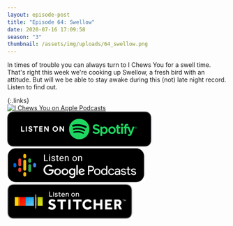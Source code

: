 ```yaml
---
layout: episode-post
title: "Episode 64: Swellow"
date: 2020-07-16 17:09:58
season: "3"
thumbnail: /assets/img/uploads/64_swellow.png
---
```

In times of trouble you can always turn to I Chews You for a swell time. That's right this week we're cooking up Swellow, a fresh bird with an attitude. But will we be able to stay awake during this (not) late night record. Listen to find out.

{:.links}  
[![I Chews You on Apple Podcasts](https://linkmaker.itunes.apple.com/en-us/badge-lrg.svg?releaseDate=2019-04-16T00:00:00Z&kind=podcast&bubble=podcasts)](https://podcasts.apple.com/us/podcast/64-swellow/id1455409177?i=1000478173129)  [![I Chews You on Spotify](/assets/img/uploads/spotify-badge-button.svg)](https://open.spotify.com/episode/5dMIrxyPamdyffHfdO74VJ)  [![I Chews You on Google Podcasts](/assets/img/uploads/google-podcasts-badge-button.svg)](https://podcasts.google.com/feed/aHR0cHM6Ly9pY2hld3N5b3UubGlic3luLmNvbS9yc3M/episode/NDNmMTkxYTEtMjRmNC00ZDE1LTgxOGQtNWZkZDIzMTFjZDAw?ved=2ahUKEwja7sDq8dLqAhWXop4KHefbDLEQkfYCegQIARAF)  [![I Chews You on Stitcher](/assets/img/uploads/stitcher-badge-button.svg)](https://www.stitcher.com/s?eid=70111344)